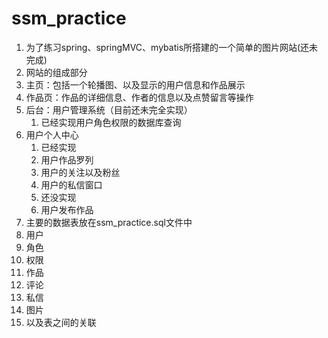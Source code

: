 # ssm_practice
1. 为了练习spring、springMVC、mybatis所搭建的一个简单的图片网站(还未完成)
2. 网站的组成部分
  1. 主页：包括一个轮播图、以及显示的用户信息和作品展示
  2. 作品页：作品的详细信息、作者的信息以及点赞留言等操作
  3. 后台：用户管理系统（目前还未完全实现）
      1. 已经实现用户角色权限的数据库查询
  4. 用户个人中心
      1. 已经实现
        1. 用户作品罗列
        2. 用户的关注以及粉丝
        3. 用户的私信窗口
      2. 还没实现
        1. 用户发布作品
3. 主要的数据表放在ssm_practice.sql文件中
  1. 用户
  2. 角色
  3. 权限
  4. 作品
  5. 评论
  6. 私信
  7. 图片
  8. 以及表之间的关联
      
